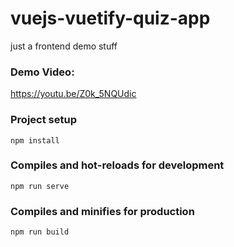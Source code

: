 # vuejs-vuetify-quiz-app
just a frontend demo stuff

### Demo Video: 
https://youtu.be/Z0k_5NQUdic

### Project setup
```
npm install
```

### Compiles and hot-reloads for development
```
npm run serve
```

### Compiles and minifies for production
```
npm run build
```
